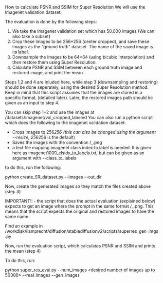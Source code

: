 How to calculate PSNR and SSIM for Super Resolution
We will use the Imagenet validation dataset.

The evaluation is done by the following steps:
1) We take the Imagenet validation set which has 50,000 images (We can also take a subset) 
2) Crop these Images to be 256*256 (center cropped), and save these images as the "ground truth" dataset. The name of 
the saved image is its label.
3) Downsample the images to be 64*64 (using bicubic interpolation) and then restore them using Super Resolution. 
4) Calculate  PSNR and SSIM between each ground truth image and restored image, and print the mean.

Steps 1,2 and 4 are inluded here, while step 3 (downsampling and restoring) should be done seperately, using the 
desired Super Resolution method. Keep in mind that this script assumes that the images are stored in a specific format, 
(detailed later). Later, the restored images path should be given as an input to step 4.

You can skip step 1+2 and use the images at /datasets/imagenet/val_cropped_labeled
You can also run a python script which does the following to the imagenet validation dataset:
 - Crops images to 256*256 (this can also be changed using the argument --resize, 256*256 is the default)
 - Saves the images with the convention <path>/<label>_<ID>.png
 - a text file mapping imagenet class index to label is needed. It is given here as imagenet1000_clsidx_to_labels.txt, but 
 can be given as an argument with --class_to_labels

to do this, run the following: 

python create_SR_dataset.py --images <imagenet validation path> --out_dir <path to save ground truth images>

Now, create the generated images so they match the files created above (step 3)

IMPORTANT!! - the script that does the actual evaluation (explained below) expects to get an image where the prompt in the same format 
<generated images path>/<label>_<ID>.png. This means that the script expects the original and restored images to have the same name.

Find an example in /workdisk/ilamprecht/diffusion/stablediffusionv2/scripts/superres_gen_imgs.py

Now, run the evaluation script, which calculates PSNR and SSIM and prints the mean (step 4)

To do this, run:

python super_res_eval.py --num_images <desired number of images up to 50000> --real_images <real images path> --gen_images <generated images path>